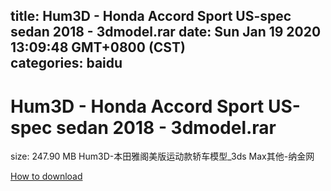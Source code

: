 
title: Hum3D - Honda Accord Sport US-spec sedan 2018 - 3dmodel.rar
date: Sun Jan 19 2020 13:09:48 GMT+0800 (CST)    
categories: baidu
---

# Hum3D - Honda Accord Sport US-spec sedan 2018 - 3dmodel.rar
size: 247.90 MB
 Hum3D-本田雅阁美版运动款轿车模型_3ds Max其他-纳金网
 

[How to download](https://bpcam.bemobtrk.com/go/2ceec3aa-1ca2-46d6-b9ff-aaa5c184517c?jno=684)